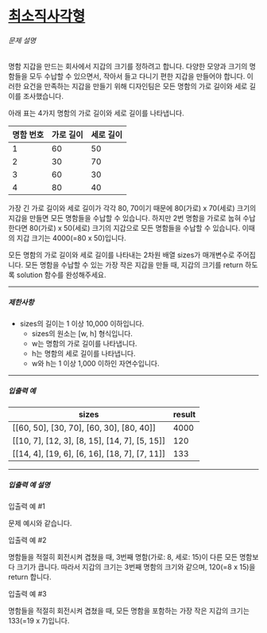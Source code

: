 # [최소직사각형](https://school.programmers.co.kr/learn/courses/30/lessons/86491)


###### 문제 설명


명함 지갑을 만드는 회사에서 지갑의 크기를 정하려고 합니다. 다양한 모양과 크기의 명함들을 모두 수납할 수 있으면서, 작아서 들고 다니기 편한 지갑을 만들어야 합니다. 이러한 요건을 만족하는 지갑을 만들기 위해 디자인팀은 모든 명함의 가로 길이와 세로 길이를 조사했습니다.


아래 표는 4가지 명함의 가로 길이와 세로 길이를 나타냅니다.




| 명함 번호 | 가로 길이 | 세로 길이 |
| --- | --- | --- |
| 1 | 60 | 50 |
| 2 | 30 | 70 |
| 3 | 60 | 30 |
| 4 | 80 | 40 |


가장 긴 가로 길이와 세로 길이가 각각 80, 70이기 때문에 80(가로) x 70(세로) 크기의 지갑을 만들면 모든 명함들을 수납할 수 있습니다. 하지만 2번 명함을 가로로 눕혀 수납한다면 80(가로) x 50(세로) 크기의 지갑으로 모든 명함들을 수납할 수 있습니다. 이때의 지갑 크기는 4000(\=80 x 50\)입니다.


모든 명함의 가로 길이와 세로 길이를 나타내는 2차원 배열 sizes가 매개변수로 주어집니다. 모든 명함을 수납할 수 있는 가장 작은 지갑을 만들 때, 지갑의 크기를 return 하도록 solution 함수를 완성해주세요.




---


##### 제한사항


* sizes의 길이는 1 이상 10,000 이하입니다.
	+ sizes의 원소는 \[w, h] 형식입니다.
	+ w는 명함의 가로 길이를 나타냅니다.
	+ h는 명함의 세로 길이를 나타냅니다.
	+ w와 h는 1 이상 1,000 이하인 자연수입니다.




---


##### 입출력 예




| sizes | result |
| --- | --- |
| \[\[60, 50], \[30, 70], \[60, 30], \[80, 40]] | 4000 |
| \[\[10, 7], \[12, 3], \[8, 15], \[14, 7], \[5, 15]] | 120 |
| \[\[14, 4], \[19, 6], \[6, 16], \[18, 7], \[7, 11]] | 133 |




---


##### 입출력 예 설명


입출력 예 \#1  

문제 예시와 같습니다.


입출력 예 \#2  

명함들을 적절히 회전시켜 겹쳤을 때, 3번째 명함(가로: 8, 세로: 15\)이 다른 모든 명함보다 크기가 큽니다. 따라서 지갑의 크기는 3번째 명함의 크기와 같으며, 120(\=8 x 15\)을 return 합니다.


입출력 예 \#3  

명함들을 적절히 회전시켜 겹쳤을 때, 모든 명함을 포함하는 가장 작은 지갑의 크기는 133(\=19 x 7\)입니다.



